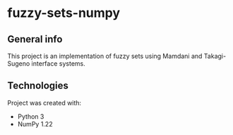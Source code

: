 # fuzzy-sets-numpy

## General info
This project is an implementation of fuzzy sets using Mamdani and Takagi-Sugeno interface systems.
	
## Technologies
Project was created with:
* Python 3
* NumPy 1.22
